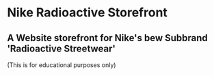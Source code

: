 # Nike Radioactive Storefront
## A Website storefront for Nike's bew Subbrand 'Radioactive Streetwear' 

(This is for educational purposes only)

